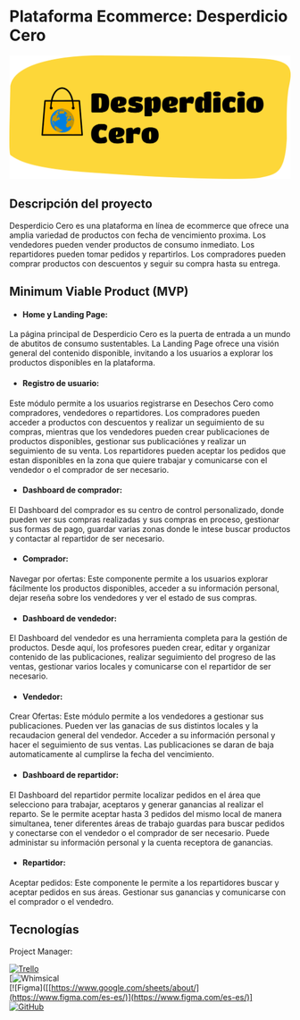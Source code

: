 # Plataforma Ecommerce: Desperdicio Cero #

![Logo](https://github.com/No-Country-simulation/equipo-c23-23-nocode/blob/9284a810e9032ba1242d600b72d04f993eb60ceb/Logo%20(1).png)

## Descripción del proyecto

Desperdicio Cero es una plataforma en línea de ecommerce que ofrece una amplia variedad de productos con fecha de vencimiento proxima. Los vendedores pueden vender productos de consumo inmediato. Los repartidores pueden tomar pedidos y repartirlos. Los compradores pueden comprar productos con descuentos y seguir su compra hasta su entrega.

## Minimum Viable Product (MVP)

 - #### Home y Landing Page: 
 La página principal de Desperdicio Cero es la puerta de entrada a un mundo de abutitos de consumo sustentables. La Landing Page ofrece una visión general del contenido disponible, invitando a los usuarios a explorar los productos disponibles en la plataforma.
 
 - #### Registro de usuario: 
Este módulo permite a los usuarios registrarse en Desechos Cero como compradores, vendedores o repartidores. Los compradores pueden acceder a productos con descuentos y realizar un seguimiento de su compras, mientras que los vendedores pueden crear publicaciones de productos disponibles, gestionar sus publicaciónes y realizar un seguimiento de su venta. Los repartidores pueden aceptar los pedidos que estan disponibles en la zona que quiere trabajar y comunicarse con el vendedor o el comprador de ser necesario.  
 - #### Dashboard de comprador: 
 El Dashboard del comprador es su centro de control personalizado, donde pueden ver sus compras realizadas y sus compras en proceso, gestionar sus formas de pago, guardar varias zonas donde le intese buscar productos y contactar al repartidor de ser necesario.
   - #### Comprador: 
  Navegar por ofertas: Este componente permite a los usuarios explorar fácilmente los productos disponibles, acceder a su información personal, dejar reseña sobre los vendedores y ver el estado de sus compras.
  - #### Dashboard de vendedor: 
  El Dashboard del vendedor es una herramienta completa para la gestión de productos. Desde aquí, los profesores pueden crear, editar y organizar contenido de las publicaciones, realizar seguimiento del progreso de las ventas, gestionar varios locales y comunicarse con el repartidor de ser necesario.
   - #### Vendedor: 
  Crear Ofertas: Este módulo permite a los vendedores a gestionar sus publicaciones. Pueden ver las ganacias de sus distintos locales y la recaudacion general del vendedor. Acceder a su información personal y hacer el seguimiento de sus ventas. Las publicaciones se daran de baja automaticamente al cumplirse la fecha del vencimiento.
  - #### Dashboard de repartidor: 
  El Dashboard del repartidor permite localizar pedidos en el área que selecciono para trabajar, aceptaros y generar ganancias al realizar el reparto. Se le permite aceptar hasta 3 pedidos del mismo local de manera simultanea, tener diferentes áreas de trabajo guardas para buscar pedidos y conectarse con el vendedor o el comprador de ser necesario. Puede administar su información personal y la cuenta receptora de ganancias.
   - #### Repartidor: 
  Aceptar pedidos: Este componente le permite a los repartidores buscar y aceptar pedidos en sus áreas. Gestionar sus ganancias y comunicarse con el comprador o el vendedro.

  ## Tecnologías

Project Manager:

[![Trello](https://img.shields.io/badge/Trello-Project_Management-blue)](https://trello.com/)<br>
[![Whimsical](https://whimsical.com/)<br>
[![Figma]([[https://www.google.com/sheets/about/](https://www.figma.com/es-es/)](https://www.figma.com/es-es/)]<br>
[![GitHub](https://img.shields.io/badge/GitHub-Version_Control-orange.svg)](https://github.com/)

